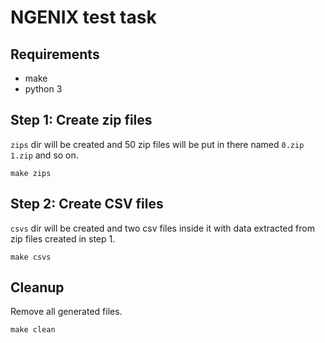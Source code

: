 NGENIX test task
================

Requirements
------------

- make
- python 3


Step 1: Create zip files
------------------------

`zips` dir will be created and 50 zip files will be put in there named `0.zip` `1.zip` and so on.

	make zips


Step 2: Create CSV files
------------------------

`csvs` dir will be created and two csv files inside it with data extracted from zip files created in step 1.

	make csvs


Cleanup
-------

Remove all generated files.

	make clean
